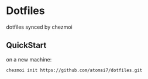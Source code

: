 # Dotfiles

dotfiles synced by chezmoi

## QuickStart

on a new machine:

```
chezmoi init https://github.com/atomsi7/dotfiles.git
```
